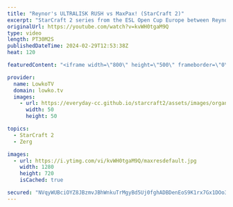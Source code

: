 ```yaml
---
title: "Reynor's ULTRALISK RUSH vs MaxPax! (StarCraft 2)"
excerpt: "StarCraft 2 series from the ESL Open Cup Europe between Reynor (Zerg) and MaxPax (Protoss). Support my work: https://patreon.com/lowkotv  Lowko merch: https://lowko.shop Tech setup: https://lowko.tv/setup Discord community: https://discord.gg/lowkotv  My second channel: https://youtube.com/morelowko"
originalUrl: https://youtube.com/watch?v=kvWH0tgaM9Q
type: video
length: PT30M2S
publishedDateTime: 2024-02-29T12:53:38Z
heat: 120

featuredContent: "<iframe width=\"800\" height=\"500\" frameborder=\"0\" src=\"https://www.youtube.com/embed/kvWH0tgaM9Q\" allow=\"accelerometer; autoplay; encrypted-media; gyroscope; picture-in-picture\" allowfullscreen></iframe>"

provider:
  name: LowkoTV
  domain: lowko.tv
  images:
    - url: https://everyday-cc.github.io/starcraft2/assets/images/organizations/lowko.tv-50x50.jpg
      width: 50
      height: 50

topics:
  - StarCraft 2
  - Zerg

images:
  - url: https://i.ytimg.com/vi/kvWH0tgaM9Q/maxresdefault.jpg
    width: 1280
    height: 720
    isCached: true

secured: "NVqyWUBciOYZ8JBzmvJBhWnkuTrMgyBd5Uj0fghADBDenEoS9K1rx7Gx1DOo35LdWzob/zonW/8wMQWkn8Gn/6ALBU9uayVK26L7zlPngYcnGY2WIf7Q6RLig9pWTHN4eLcCBCbqmTsyylDfQVC2Z7pzzoCDrTCcTaLRTlR+7kpMtaqrVJOws6AUfkAc9JgsmI3n7ufnUmL8HdZdhYJG4Z79qmyAG/dwPJMVMD33WOoIs+iiU/Rqio4QqZAuoQjVq0U5OUAuagYjA3Xee7JVLsZFWDQvYT8GBeo7vAbFvQFwZldlPB9LCAWAHoGmXy5lHiJnUbJR+OsEI2dsbKR2WcQap5fa1yt49fzmJF4j7FtUtDnz4+Fi9vknHeQLseYiiOjlmGDqLDNONzl6WCzlfNUyuOaHQyqZmb6Uimap4Jk=;sDtU2IOMMde2/Jor/O0dEQ=="
---
```


